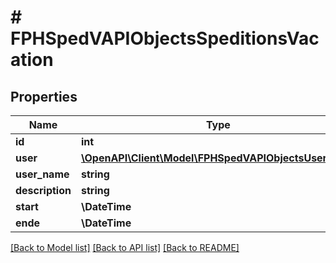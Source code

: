 # # FPHSpedVAPIObjectsSpeditionsVacation

## Properties

Name | Type | Description | Notes
------------ | ------------- | ------------- | -------------
**id** | **int** |  | [readonly]
**user** | [**\OpenAPI\Client\Model\FPHSpedVAPIObjectsUsersUser**](FPHSpedVAPIObjectsUsersUser.md) |  | [readonly]
**user_name** | **string** |  | [readonly]
**description** | **string** |  | [readonly]
**start** | **\DateTime** |  | [readonly]
**ende** | **\DateTime** |  | [readonly]

[[Back to Model list]](../../README.md#models) [[Back to API list]](../../README.md#endpoints) [[Back to README]](../../README.md)
